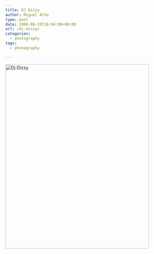 ```yaml
---
title: DJ Dizzy
author: Miguel Alho
type: post
date: 2006-08-20T16:04:00+00:00
url: /dj-dizzy/
categories:
  - photography
tags:
  - photography

---
```

[<img src="http://static.flickr.com/61/220045079_6869ebee09_o.jpg" width="450" height="578" alt="Dj Dizzy" />][1]

 [1]: http://www.flickr.com/photos/mytymyky/220045079/ "Photo Sharing"